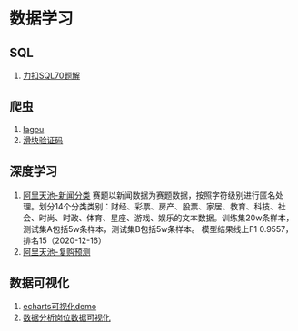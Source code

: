 # 数据学习

## SQL

1. [力扣SQL70题解](https://github.com/wyaming89/datacat/tree/master/sql/%E5%8A%9B%E6%89%A3)

## 爬虫
1. [lagou](https://github.com/wyaming89/datacat/tree/master/%E7%88%AC%E8%99%AB/lagou)
2. [滑块验证码](https://github.com/wyaming89/datacat/blob/master/%E7%88%AC%E8%99%AB/captcha.py)

## 深度学习
1. [阿里天池-新闻分类](https://github.com/wyaming89/datacat/blob/master/deeplearn/newclassification_base_bert.ipynb)
    赛题以新闻数据为赛题数据，按照字符级别进行匿名处理。划分14个分类类别：财经、彩票、房产、股票、家居、教育、科技、社会、时尚、时政、体育、星座、游戏、娱乐的文本数据。训练集20w条样本，测试集A包括5w条样本，测试集B包括5w条样本。
    模型结果线上F1 0.9557，排名15（2020-12-16）
2. [阿里天池-复购预测](https://github.com/wyaming89/datacat/blob/master/ml/比赛/repeat_buy02.ipynb)

## 数据可视化
1. [echarts可视化demo](https://wyaming89.github.io/datav)
2. [数据分析岗位数据可视化](http://139.199.77.47/)
